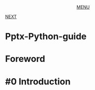 <center><p><a href="/README.md#pptx-python-guide">MENU</a></p></center><a href="/%231%20A%20complete%20guide%20how%20to%20parse%20XML%20from%20pptx%20in%20Python.md">NEXT</a>

# Pptx-Python-guide






# Foreword


# #0 Introduction
